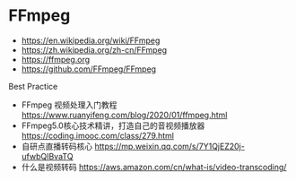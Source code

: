 # FFmpeg
- https://en.wikipedia.org/wiki/FFmpeg
- https://zh.wikipedia.org/zh-cn/FFmpeg
- https://ffmpeg.org
- https://github.com/FFmpeg/FFmpeg

Best Practice
- FFmpeg 视频处理入门教程 https://www.ruanyifeng.com/blog/2020/01/ffmpeg.html
- FFmpeg5.0核心技术精讲，打造自己的音视频播放器 https://coding.imooc.com/class/279.html
- 自研点直播转码核心 https://mp.weixin.qq.com/s/7Y1QjEZ20j-ufwbQIBvaTQ
- 什么是视频转码 https://aws.amazon.com/cn/what-is/video-transcoding/
